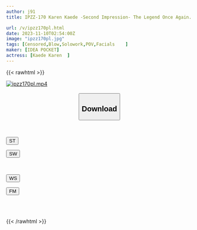 ```yaml
---
author: j91
title: IPZZ-170 Karen Kaede -Second Impression- The Legend Once Again.

url: /v/ipzz170pl.html
date: 2023-11-10T02:54:00Z
image: "ipzz170pl.jpg"
tags: [Censored,Blow,Solowork,POV,Facials	 ]
maker: [IDEA POCKET]
actress: [Kaede Karen  ]
---
```



{{< rawhtml >}}

<div class="video" data-videoid="MJ7JalLdZjHmm7Q">
    <a href="javascript:;">
        <img src="https://my.j91.asia/v/ipzz170pl.jpg" width="WIDTH" height="HEIGHT" alt="ipzz170pl.mp4" loading="lazy">
    </a>
</div>

<script type="text/javascript" src="https://j91.asia/asset/on-demand-st.js"></script>

<br>
  <link rel="stylesheet" href="https://j91.asia/asset/bs5.css">
  
  <center>
  <button class="btn btn-primary" type="button" data-bs-toggle="collapse" data-bs-target=".multi-collapse" aria-expanded="false" aria-controls="multiCollapseExample1 multiCollapseExample2"><h2>Download</h2></button></center>
</p>
<div class="row">
  <div class="col">
    <div class="collapse multi-collapse" id="multiCollapseExample1">
      <div class="card card-body">
	      	      <br>
<div class="buttons">  
<p><a href="https://streamtape.to/v/MJ7JalLdZjHmm7Q" target="_blank"><button class="btn-hover color-3"><i class="fa fa-download"></i> ST</button></a></p>
<p><a href="https://sfastwish.com/swkta7er81xc" target="_blank"><button class="btn-hover color-2"><i class="fa fa-download"></i> SW</button></a></p></div>
    </div>
  </div>
</div>
  <div class="col">
    <div class="collapse multi-collapse" id="multiCollapseExample2">
      <div class="card card-body">
	      <br>
<div class="buttons">
<p><a href="javascript:;" target="_blank"><button class="btn-hover color-9"><i class="fa fa-download"></i> WS</button></a></p>
<p><a href="javascript:;" target="_blank"><button class="btn-hover color-8"><i class="fa fa-download"></i> FM</button></a></p></div>
<br><br>
      </div>
    </div>
  </div>
</div>

{{< /rawhtml >}}

